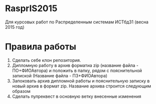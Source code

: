 # RasprIS2015
Для курсовых работ по Распределенным системам ИСТбд31 (весна 2015 год)
# Правила работы
1. Сделать себе клон репозитория. 
2. Дипломную работу  в архив форматиа zip (название файла - ПО+ФИОАвтора) и положить в папку, рядом с пояснительной запиской (Название файла - ПЗ+ФИОАвтора)
3. Запоковать архив дипломной работы и пояснительную записку в новый архив в формат zip. Название архива строится следующим образом
4. Сделать пулреквест в основную ветку внесенные изменения
